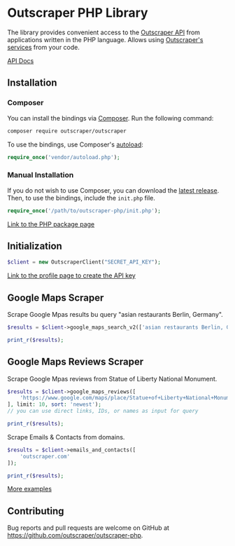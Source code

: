 # Outscraper PHP Library

The library provides convenient access to the [Outscraper API](https://app.outscraper.com/api-docs) from applications written in the PHP language. Allows using [Outscraper's services](https://outscraper.com/services/) from your code.

[API Docs](https://app.outscraper.com/api-docs)

## Installation

### Composer

You can install the bindings via [Composer](http://getcomposer.org/). Run the following command:

```bash
composer require outscraper/outscraper
```

To use the bindings, use Composer's [autoload](https://getcomposer.org/doc/01-basic-usage.md#autoloading):

```php
require_once('vendor/autoload.php');
```

### Manual Installation

If you do not wish to use Composer, you can download the [latest release](https://github.com/outscraper/outscraper-php/releases). Then, to use the bindings, include the `init.php` file.

```php
require_once('/path/to/outscraper-php/init.php');
```
[Link to the PHP package page](https://packagist.org/packages/outscraper/outscraper)

## Initialization
```php
$client = new OutscraperClient("SECRET_API_KEY");
```
[Link to the profile page to create the API key](https://app.outscraper.com/profile)

## Google Maps Scraper

Scrape Google Mpas results bu query "asian restaurants Berlin, Germany".

```php
$results = $client->google_maps_search_v2(['asian restaurants Berlin, Germany'], 'en', 'DE');

print_r($results);
```

## Google Maps Reviews Scraper

Scrape Google Mpas reviews from Statue of Liberty National Monument.
```php
$results = $client->google_maps_reviews([
    'https://www.google.com/maps/place/Statue+of+Liberty+National+Monument/@40.6892494,-74.0466891,17z/data=!3m1!4b1!4m5!3m4!1s0x89c25090129c363d:0x40c6a5770d25022b!8m2!3d40.6892494!4d-74.0445004'
], limit: 10, sort: 'newest');
// you can use direct links, IDs, or names as input for query

print_r($results);
```

Scrape Emails & Contacts from domains.
```php
$results = $client->emails_and_contacts([
    'outscraper.com'
]);

print_r($results);
```

[More examples](https://github.com/outscraper/outscraper-php/tree/master/examples)

## Contributing
Bug reports and pull requests are welcome on GitHub at https://github.com/outscraper/outscraper-php.
